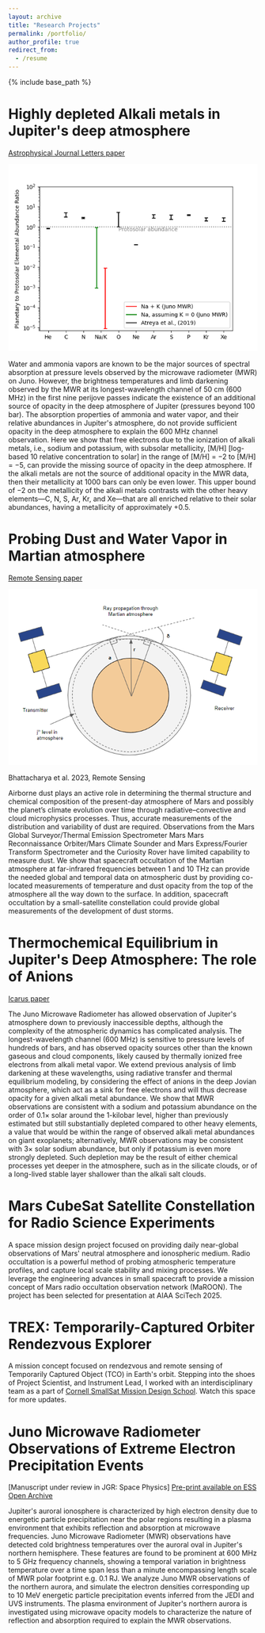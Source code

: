 ```yaml
---
layout: archive
title: "Research Projects"
permalink: /portfolio/
author_profile: true
redirect_from:
  - /resume
---
```


{% include base_path
 %}

Highly depleted Alkali metals in Jupiter's deep atmosphere
======
[Astrophysical Journal Letters paper](https://iopscience.iop.org/article/10.3847/2041-8213/ace115)

![Protostar](../images/protostar.png)

Water and ammonia vapors are known to be the major sources of spectral absorption at pressure levels observed by the microwave radiometer (MWR) on Juno. However, the brightness temperatures and limb darkening observed by the MWR at its longest-wavelength channel of 50 cm (600 MHz) in the first nine perijove passes indicate the existence of an additional source of opacity in the deep atmosphere of Jupiter (pressures beyond 100 bar). The absorption properties of ammonia and water vapor, and their relative abundances in Jupiter's atmosphere, do not provide sufficient opacity in the deep atmosphere to explain the 600 MHz channel observation. Here we show that free electrons due to the ionization of alkali metals, i.e., sodium and potassium, with subsolar metallicity, [M/H]  [log-based 10 relative concentration to solar] in the range of [M/H] = −2 to [M/H] = −5, can provide the missing source of opacity in the deep atmosphere. If the alkali metals are not the source of additional opacity in the MWR data, then their metallicity at 1000 bars can only be even lower. This upper bound of −2 on the metallicity of the alkali metals contrasts with the other heavy elements—C, N, S, Ar, Kr, and Xe—that are all enriched relative to their solar abundances, having a metallicity of approximately +0.5.


Probing Dust and Water Vapor in Martian atmosphere 
======
[Remote Sensing paper](https://www.mdpi.com/2072-4292/15/18/4574)

![Occultation](../images/OccultationGeometry.png)

Bhattacharya et al. 2023, Remote Sensing

Airborne dust plays an active role in determining the thermal structure and chemical composition of the present-day atmosphere of Mars and possibly the planet’s climate evolution over time through radiative–convective and cloud microphysics processes. Thus, accurate measurements of the distribution and variability of dust are required. Observations from the Mars Global Surveyor/Thermal Emission Spectrometer Mars Mars Reconnaissance Orbiter/Mars Climate Sounder and Mars Express/Fourier Transform Spectrometer and the Curiosity Rover have limited capability to measure dust. We show that spacecraft occultation of the Martian atmosphere at far-infrared frequencies between 1 and 10 THz can provide the needed global and temporal data on atmospheric dust by providing co-located measurements of temperature and dust opacity from the top of the atmosphere all the way down to the surface. In addition, spacecraft occultation by a small-satellite constellation could provide global measurements of the development of dust storms.


Thermochemical Equilibrium in Jupiter's Deep Atmosphere: The role of Anions
======
[Icarus paper](https://www.sciencedirect.com/science/article/pii/S0019103524003944)

The Juno Microwave Radiometer has allowed observation of Jupiter's atmosphere down to previously inaccessible depths, although the complexity of the atmospheric dynamics has complicated analysis. The longest-wavelength channel (600 MHz) is sensitive to pressure levels of hundreds of bars, and has observed opacity sources other than the known gaseous and cloud components, likely caused by thermally ionized free electrons from alkali metal vapor. We extend previous analysis of limb darkening at these wavelengths, using radiative transfer and thermal equilibrium modeling, by considering the effect of anions in the deep Jovian atmosphere, which act as a sink for free electrons and will thus decrease opacity for a given alkali metal abundance. We show that MWR observations are consistent with a sodium and potassium abundance on the order of 0.1× solar around the 1-kilobar level, higher than previously estimated but still substantially depleted compared to other heavy elements, a value that would be within the range of observed alkali metal abundances on giant exoplanets; alternatively, MWR observations may be consistent with 3× solar sodium abundance, but only if potassium is even more strongly depleted. Such depletion may be the result of either chemical processes yet deeper in the atmosphere, such as in the silicate clouds, or of a long-lived stable layer shallower than the alkali salt clouds.


Mars CubeSat Satellite Constellation for Radio Science Experiments
======
A space mission design project focused on providing daily near-global observations of Mars' neutral atmosphere and ionospheric medium. Radio occultation is a powerful method of probing atmospheric temperature profiles, and capture local scale stability and mixing processes. We leverage the engineering advances in small spacecraft to provide a mission concept of Mars radio occultation observation network (MaROON). The project has been selected for presentation at AIAA SciTech 2025.


TREX: Temporarily-Captured Orbiter Rendezvous Explorer 
======
A mission concept focused on rendezvous and remote sensing of Temporarily Captured Object (TCO) in Earth's orbit. Stepping into the shoes of Project Scientist, and Instrument Lead, I worked with an interdisciplinary team as a part of [Cornell SmallSat Mission Design School](https://smds.cornell.edu/#:~:text=Summer%202025%20program%20dates%3A%20June,made%20possible%20with%20small%20spacecraft.). Watch this space for more updates.


Juno Microwave Radiometer Observations of Extreme Electron Precipitation Events
======

[Manuscript under review in JGR: Space Physics]
[Pre-print available on ESS Open Archive](https://essopenarchive.org/users/630685/articles/1240124-jupiter-s-auroral-ionosphere-juno-microwave-radiometer-observations-of-energetic-electron-precipitation-events)

Jupiter's auroral ionosphere is characterized by high electron density due to energetic particle precipitation near the polar regions resulting in a plasma environment that exhibits reflection and absorption at microwave frequencies. Juno Microwave Radiometer (MWR) observations have detected cold brightness temperatures over the auroral oval in Jupiter's northern hemisphere. These features are found to be prominent at 600 MHz to 5 GHz frequency channels, showing a temporal variation in brightness temperature over a time span less than a minute encompassing length scale of MWR polar footprint e.g. 0.1 RJ. We analyze Juno MWR observations of the northern aurora, and simulate the electron densities corresponding up to 10 MeV energetic particle precipitation events inferred from the JEDI and UVS instruments. The plasma environment of Jupiter's northern aurora is investigated using microwave opacity models to characterize the nature of reflection and absorption required to explain the MWR observations.


